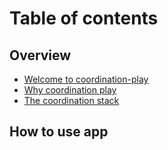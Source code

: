 # Table of contents

## Overview

* [Welcome to coordination-play](README.md)
* [Why coordination play](why\_coordination.md)
* [The coordination stack](stack.md)

## How to use app
